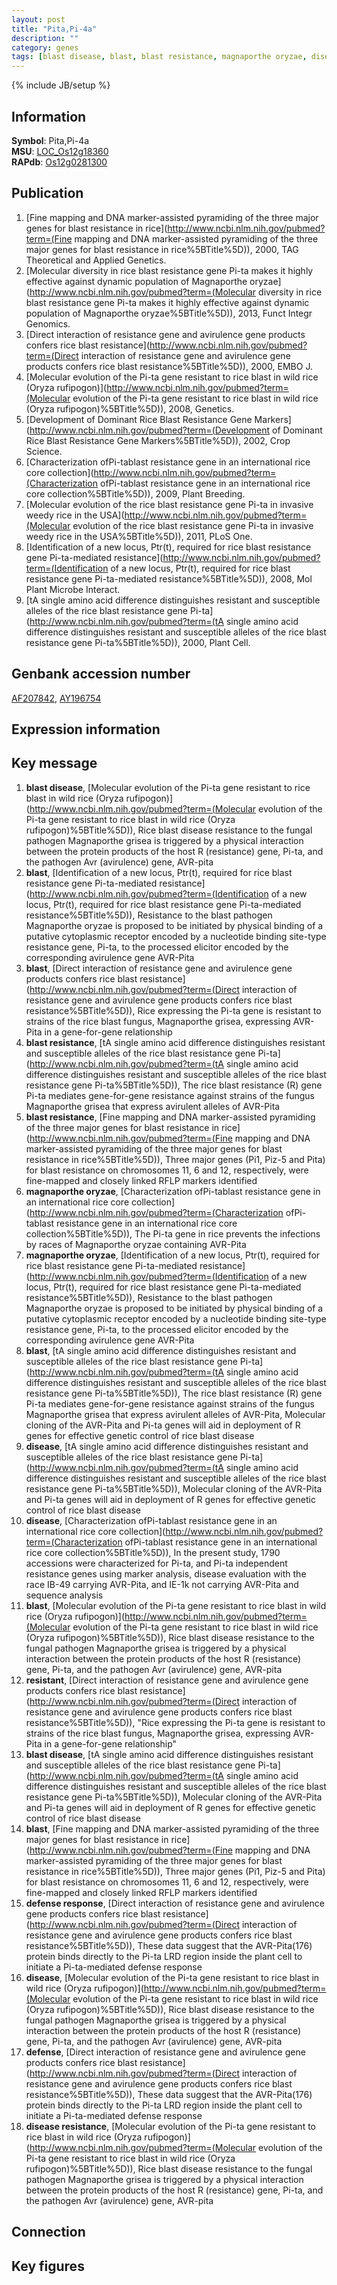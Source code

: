 ```yaml
---
layout: post
title: "Pita,Pi-4a"
description: ""
category: genes
tags: [blast disease, blast, blast resistance, magnaporthe oryzae, disease, resistant, defense response, defense, disease resistance]
---
```

{% include JB/setup %}

## Information
__Symbol__: Pita,Pi-4a  
__MSU__: [LOC_Os12g18360](http://rice.plantbiology.msu.edu/cgi-bin/ORF_infopage.cgi?orf=LOC_Os12g18360)  
__RAPdb__: [Os12g0281300](http://rapdb.dna.affrc.go.jp/viewer/gbrowse_details/irgsp1?name=Os12g0281300)  

## Publication
1. [Fine mapping and DNA marker-assisted pyramiding of the three major genes for blast resistance in rice](http://www.ncbi.nlm.nih.gov/pubmed?term=(Fine mapping and DNA marker-assisted pyramiding of the three major genes for blast resistance in rice%5BTitle%5D)), 2000, TAG Theoretical and Applied Genetics.
2. [Molecular diversity in rice blast resistance gene Pi-ta makes it highly effective against dynamic population of Magnaporthe oryzae](http://www.ncbi.nlm.nih.gov/pubmed?term=(Molecular diversity in rice blast resistance gene Pi-ta makes it highly effective against dynamic population of Magnaporthe oryzae%5BTitle%5D)), 2013, Funct Integr Genomics.
3. [Direct interaction of resistance gene and avirulence gene products confers rice blast resistance](http://www.ncbi.nlm.nih.gov/pubmed?term=(Direct interaction of resistance gene and avirulence gene products confers rice blast resistance%5BTitle%5D)), 2000, EMBO J.
4. [Molecular evolution of the Pi-ta gene resistant to rice blast in wild rice (Oryza rufipogon)](http://www.ncbi.nlm.nih.gov/pubmed?term=(Molecular evolution of the Pi-ta gene resistant to rice blast in wild rice (Oryza rufipogon)%5BTitle%5D)), 2008, Genetics.
5. [Development of Dominant Rice Blast Resistance Gene Markers](http://www.ncbi.nlm.nih.gov/pubmed?term=(Development of Dominant Rice Blast Resistance Gene Markers%5BTitle%5D)), 2002, Crop Science.
6. [Characterization ofPi-tablast resistance gene in an international rice core collection](http://www.ncbi.nlm.nih.gov/pubmed?term=(Characterization ofPi-tablast resistance gene in an international rice core collection%5BTitle%5D)), 2009, Plant Breeding.
7. [Molecular evolution of the rice blast resistance gene Pi-ta in invasive weedy rice in the USA](http://www.ncbi.nlm.nih.gov/pubmed?term=(Molecular evolution of the rice blast resistance gene Pi-ta in invasive weedy rice in the USA%5BTitle%5D)), 2011, PLoS One.
8. [Identification of a new locus, Ptr(t), required for rice blast resistance gene Pi-ta-mediated resistance](http://www.ncbi.nlm.nih.gov/pubmed?term=(Identification of a new locus, Ptr(t), required for rice blast resistance gene Pi-ta-mediated resistance%5BTitle%5D)), 2008, Mol Plant Microbe Interact.
9. [tA single amino acid difference distinguishes resistant and susceptible alleles of the rice blast resistance gene Pi-ta](http://www.ncbi.nlm.nih.gov/pubmed?term=(tA single amino acid difference distinguishes resistant and susceptible alleles of the rice blast resistance gene Pi-ta%5BTitle%5D)), 2000, Plant Cell.

## Genbank accession number
[AF207842](http://www.ncbi.nlm.nih.gov/nuccore/AF207842), [AY196754](http://www.ncbi.nlm.nih.gov/nuccore/AY196754)

## Expression information

## Key message
1. __blast disease__, [Molecular evolution of the Pi-ta gene resistant to rice blast in wild rice (Oryza rufipogon)](http://www.ncbi.nlm.nih.gov/pubmed?term=(Molecular evolution of the Pi-ta gene resistant to rice blast in wild rice (Oryza rufipogon)%5BTitle%5D)), Rice blast disease resistance to the fungal pathogen Magnaporthe grisea is triggered by a physical interaction between the protein products of the host R (resistance) gene, Pi-ta, and the pathogen Avr (avirulence) gene, AVR-pita
2. __blast__, [Identification of a new locus, Ptr(t), required for rice blast resistance gene Pi-ta-mediated resistance](http://www.ncbi.nlm.nih.gov/pubmed?term=(Identification of a new locus, Ptr(t), required for rice blast resistance gene Pi-ta-mediated resistance%5BTitle%5D)), Resistance to the blast pathogen Magnaporthe oryzae is proposed to be initiated by physical binding of a putative cytoplasmic receptor encoded by a nucleotide binding site-type resistance gene, Pi-ta, to the processed elicitor encoded by the corresponding avirulence gene AVR-Pita
3. __blast__, [Direct interaction of resistance gene and avirulence gene products confers rice blast resistance](http://www.ncbi.nlm.nih.gov/pubmed?term=(Direct interaction of resistance gene and avirulence gene products confers rice blast resistance%5BTitle%5D)), Rice expressing the Pi-ta gene is resistant to strains of the rice blast fungus, Magnaporthe grisea, expressing AVR-Pita in a gene-for-gene relationship
4. __blast resistance__, [tA single amino acid difference distinguishes resistant and susceptible alleles of the rice blast resistance gene Pi-ta](http://www.ncbi.nlm.nih.gov/pubmed?term=(tA single amino acid difference distinguishes resistant and susceptible alleles of the rice blast resistance gene Pi-ta%5BTitle%5D)), The rice blast resistance (R) gene Pi-ta mediates gene-for-gene resistance against strains of the fungus Magnaporthe grisea that express avirulent alleles of AVR-Pita
5. __blast resistance__, [Fine mapping and DNA marker-assisted pyramiding of the three major genes for blast resistance in rice](http://www.ncbi.nlm.nih.gov/pubmed?term=(Fine mapping and DNA marker-assisted pyramiding of the three major genes for blast resistance in rice%5BTitle%5D)), Three major genes (Pi1, Piz-5 and Pita) for blast resistance on chromosomes 11, 6 and 12, respectively, were fine-mapped and closely linked RFLP markers identified
6. __magnaporthe oryzae__, [Characterization ofPi-tablast resistance gene in an international rice core collection](http://www.ncbi.nlm.nih.gov/pubmed?term=(Characterization ofPi-tablast resistance gene in an international rice core collection%5BTitle%5D)), The Pi-ta gene in rice prevents the infections by races of Magnaporthe oryzae containing AVR-Pita
7. __magnaporthe oryzae__, [Identification of a new locus, Ptr(t), required for rice blast resistance gene Pi-ta-mediated resistance](http://www.ncbi.nlm.nih.gov/pubmed?term=(Identification of a new locus, Ptr(t), required for rice blast resistance gene Pi-ta-mediated resistance%5BTitle%5D)), Resistance to the blast pathogen Magnaporthe oryzae is proposed to be initiated by physical binding of a putative cytoplasmic receptor encoded by a nucleotide binding site-type resistance gene, Pi-ta, to the processed elicitor encoded by the corresponding avirulence gene AVR-Pita
8. __blast__, [tA single amino acid difference distinguishes resistant and susceptible alleles of the rice blast resistance gene Pi-ta](http://www.ncbi.nlm.nih.gov/pubmed?term=(tA single amino acid difference distinguishes resistant and susceptible alleles of the rice blast resistance gene Pi-ta%5BTitle%5D)), The rice blast resistance (R) gene Pi-ta mediates gene-for-gene resistance against strains of the fungus Magnaporthe grisea that express avirulent alleles of AVR-Pita, Molecular cloning of the AVR-Pita and Pi-ta genes will aid in deployment of R genes for effective genetic control of rice blast disease
9. __disease__, [tA single amino acid difference distinguishes resistant and susceptible alleles of the rice blast resistance gene Pi-ta](http://www.ncbi.nlm.nih.gov/pubmed?term=(tA single amino acid difference distinguishes resistant and susceptible alleles of the rice blast resistance gene Pi-ta%5BTitle%5D)),  Molecular cloning of the AVR-Pita and Pi-ta genes will aid in deployment of R genes for effective genetic control of rice blast disease
10. __disease__, [Characterization ofPi-tablast resistance gene in an international rice core collection](http://www.ncbi.nlm.nih.gov/pubmed?term=(Characterization ofPi-tablast resistance gene in an international rice core collection%5BTitle%5D)),  In the present study, 1790 accessions were characterized for Pi-ta, and Pi-ta independent resistance genes using marker analysis, disease evaluation with the race IB-49 carrying AVR-Pita, and IE-1k not carrying AVR-Pita and sequence analysis
11. __blast__, [Molecular evolution of the Pi-ta gene resistant to rice blast in wild rice (Oryza rufipogon)](http://www.ncbi.nlm.nih.gov/pubmed?term=(Molecular evolution of the Pi-ta gene resistant to rice blast in wild rice (Oryza rufipogon)%5BTitle%5D)), Rice blast disease resistance to the fungal pathogen Magnaporthe grisea is triggered by a physical interaction between the protein products of the host R (resistance) gene, Pi-ta, and the pathogen Avr (avirulence) gene, AVR-pita
12. __resistant__, [Direct interaction of resistance gene and avirulence gene products confers rice blast resistance](http://www.ncbi.nlm.nih.gov/pubmed?term=(Direct interaction of resistance gene and avirulence gene products confers rice blast resistance%5BTitle%5D)), "Rice expressing the Pi-ta gene is resistant to strains of the rice blast fungus, Magnaporthe grisea, expressing AVR-Pita in a gene-for-gene relationship"
13. __blast disease__, [tA single amino acid difference distinguishes resistant and susceptible alleles of the rice blast resistance gene Pi-ta](http://www.ncbi.nlm.nih.gov/pubmed?term=(tA single amino acid difference distinguishes resistant and susceptible alleles of the rice blast resistance gene Pi-ta%5BTitle%5D)),  Molecular cloning of the AVR-Pita and Pi-ta genes will aid in deployment of R genes for effective genetic control of rice blast disease
14. __blast__, [Fine mapping and DNA marker-assisted pyramiding of the three major genes for blast resistance in rice](http://www.ncbi.nlm.nih.gov/pubmed?term=(Fine mapping and DNA marker-assisted pyramiding of the three major genes for blast resistance in rice%5BTitle%5D)), Three major genes (Pi1, Piz-5 and Pita) for blast resistance on chromosomes 11, 6 and 12, respectively, were fine-mapped and closely linked RFLP markers identified
15. __defense response__, [Direct interaction of resistance gene and avirulence gene products confers rice blast resistance](http://www.ncbi.nlm.nih.gov/pubmed?term=(Direct interaction of resistance gene and avirulence gene products confers rice blast resistance%5BTitle%5D)),  These data suggest that the AVR-Pita(176) protein binds directly to the Pi-ta LRD region inside the plant cell to initiate a Pi-ta-mediated defense response
16. __disease__, [Molecular evolution of the Pi-ta gene resistant to rice blast in wild rice (Oryza rufipogon)](http://www.ncbi.nlm.nih.gov/pubmed?term=(Molecular evolution of the Pi-ta gene resistant to rice blast in wild rice (Oryza rufipogon)%5BTitle%5D)), Rice blast disease resistance to the fungal pathogen Magnaporthe grisea is triggered by a physical interaction between the protein products of the host R (resistance) gene, Pi-ta, and the pathogen Avr (avirulence) gene, AVR-pita
17. __defense__, [Direct interaction of resistance gene and avirulence gene products confers rice blast resistance](http://www.ncbi.nlm.nih.gov/pubmed?term=(Direct interaction of resistance gene and avirulence gene products confers rice blast resistance%5BTitle%5D)),  These data suggest that the AVR-Pita(176) protein binds directly to the Pi-ta LRD region inside the plant cell to initiate a Pi-ta-mediated defense response
18. __disease resistance__, [Molecular evolution of the Pi-ta gene resistant to rice blast in wild rice (Oryza rufipogon)](http://www.ncbi.nlm.nih.gov/pubmed?term=(Molecular evolution of the Pi-ta gene resistant to rice blast in wild rice (Oryza rufipogon)%5BTitle%5D)), Rice blast disease resistance to the fungal pathogen Magnaporthe grisea is triggered by a physical interaction between the protein products of the host R (resistance) gene, Pi-ta, and the pathogen Avr (avirulence) gene, AVR-pita

## Connection

## Key figures


